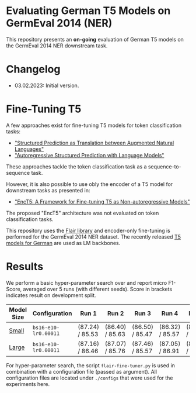 # Evaluating German T5 Models on GermEval 2014 (NER)

This repository presents an **on-going** evaluation of German T5 models on the GermEval 2014 NER downstream task.

# Changelog

* 03.02.2023: Initial version.

# Fine-Tuning T5

A few approaches exist for fine-tuning T5 models for token classification tasks:

* ["Structured Prediction as Translation between Augmented Natural Languages"](https://arxiv.org/abs/2101.05779)
* ["Autoregressive Structured Prediction with Language Models"](https://arxiv.org/abs/2210.14698)

These approaches tackle the token classification task as a sequence-to-sequence task.

However, it is also possible to use obly the encoder of a T5 model for downstream tasks as presented in:

* ["EncT5: A Framework for Fine-tuning T5 as Non-autoregressive Models"](https://arxiv.org/abs/2110.08426)

The proposed "EncT5" architecture was not evaluated on token classification tasks.

This repository uses the [Flair library](https://github.com/flairNLP/flair) and encoder-only fine-tuning is performed
for the GermEval 2014 NER dataset. The recently released [T5 models for German](https://huggingface.co/GermanT5) are
used as LM backbones.

# Results

We perform a basic hyper-parameter search over and report micro F1-Score, averaged over 5 runs (with different seeds).
Score in brackets indicates result on development split.

| Model Size                                                                      | Configuration        | Run 1           | Run 2           | Run 3           | Run 4           | Run 5           | Avg.
| ------------------------------------------------------------------------------- | -------------------- | --------------- | --------------- | --------------- | --------------- | --------------- | ---------------
| [Small](https://huggingface.co/GermanT5/t5-efficient-gc4-all-german-small-el32) | `bs16-e10-lr0.00011` | (87.24) / 85.53 | (86.40) / 85.63 | (86.50) / 85.47 | (86.32) / 85.57 | (86.77) / 85.38 | (86.65) / 85.52
| [Large](https://huggingface.co/GermanT5/t5-efficient-gc4-all-german-large-nl36) | `bs16-e10-lr0.00011` | (87.16) / 86.46 | (87.07) / 85.76 | (87.46) / 85.57 | (87.05) / 86.91 | (87.15) / 86.11 | (87.18) / 86.16

For hyper-parameter search, the script `flair-fine-tuner.py` is used in combination with a configuration file (passed as argument).
All configuration files are located under `./configs` that were used for the experiments here.
